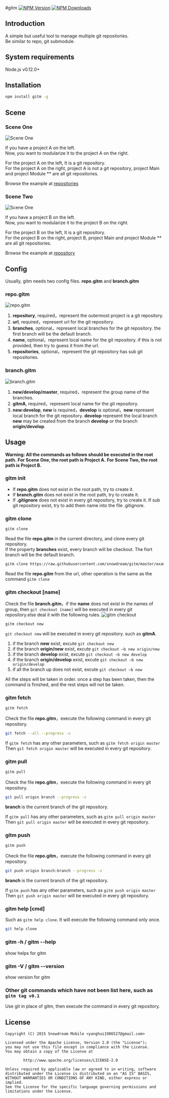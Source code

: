 #gitm
  [![NPM Version][npm-image]][npm-url]
  [![NPM Downloads][downloads-image]][downloads-url]

## Introduction
A simple but useful tool to manage multiple git repositories.     
Be similar to repo, git submodule.

## System requirements
Node.js v0.12.0+

## Installation
```bash
npm install gitm -g
```

## Scene
### Scene One
![Scene One](docs/img/workflow0.png)

If you have a project A on the left.          
Now, you want to modularize it to the project A on the right.

For the project A on the left, It is a git repository.        
For the project A on the right, project A is not a git repository, project Main and project Module ** are all git repositories.

Browse the example at [repositories](examples/repositories)

### Scene Two
![Scene One](docs/img/workflow1.png)

If you have a project B on the left.          
Now, you want to modularize it to the project B on the right.

For the project B on the left, It is a git repository.         
For the project B on the right, project B, project Main and project Module ** are all git repositories.

Browse the example at [repository](examples/repository)

## Config  
Usually, gitm needs two config files. **repo.gitm** and  **branch.gitm**   

### **repo.gitm** 
![repo.gitm](docs/img/repo.png)

1. **repository**, required，represent the outermost project is a git repository.
1. **url**, required，represent url for the git repository.
1. **branches**, optional，represent local branches for the git repository. the first branch will be the default branch.
1. **name**, optional，represent local name for the git repository. if this is not provided, then try to guess it from the url.
1. **repositories**, optional，represent the git repository has sub git repositories.

### **branch.gitm** 
![branch.gitm](docs/img/branch.png)

1. **new/develop/master**, required，represent the group name of the branches.
1. **gitmA**, required，represent local name for the git repository.
1. **new:develop**, **new** is required，**develop** is optional，**new** represent local branch for the git repository. **develop** represent the local branch **new** may be created from the branch **develop** or the branch **origin/develop**.

## Usage
**Warning: All the commands as follows should be executed in the root path.**
**For Scene One, the root path is Project A.**
**For Scene Two, the root path is Project B.**

### gitm init   
* If **repo.gitm** does not exist in the root path, try to create it.
* If **branch.gitm** does not exist in the root path, try to create it.
* If **.gitignore** does not exist in every git repository, try to create it. If sub git repository exist, try to add them name into the file .gitignore.

### gitm clone
```bash
gitm clone
```
Read the file **repo.gitm** in the current directory, and clone every git repository.     
If the property **branches** exist, every branch will be checkout. The fisrt branch will be the default branch.

```bash
gitm clone https://raw.githubusercontent.com/snowdream/gitm/master/examples/repository/repo.gitm
```
Read the file **repo.gitm** from the url, other operation is the same as the command `gitm clone`

### gitm checkout [name]

Check the file  **branch.gitm**，if the **name** does not exist in the names of group, then `git checkout [name]` will be executed in every git repository.else deal it with the following rules.
![gitm checkout](docs/img/checkout.png)
```bash
gitm checkout new
```

`git checkout new` will be executed in every git repository. such as **gitmA**.

1. if the branch **new** exist, excute `git checkout new`
1. if the branch **origin/new** exist, excute `git checkout –b new origin/new`
1. if the branch **develop** exist, excute `git checkout –b new develop`
1. if the branch **origin/develop** exist, excute `git checkout –b new origin/develop`
1. if all the branch up does not exist, excute `git checkout –b new`

All the steps will be taken in order. once a step has been taken, then the command is finished, and the rest steps will not be taken.

### gitm fetch
```bash
gitm fetch
```
Check the file  **repo.gitm**，execute the following command in every git repository.   
```bash
git fetch --all --progress -v
```

If `gitm fetch` has any other parameters, such as `gitm fetch origin master`
Then `git fetch origin master` will be executed in every git repository.

### gitm pull
```bash
gitm pull
```
Check the file  **repo.gitm**，execute the following command in every git repository.   
```bash
git pull origin branch --progress -v
```
**branch** is the current branch of the git repository.

If `gitm pull` has any other parameters, such as `gitm pull origin master`
Then `git pull origin master` will be executed in every git repository.

### gitm push
```bash
gitm push
```
Check the file  **repo.gitm**，execute the following command in every git repository.   
```bash
git push origin branch:branch --progress -v
```
**branch** is the current branch of the git repository.

If `gitm push` has any other parameters, such as `gitm push origin master`
Then `git push origin master` will be executed in every git repository.


### gitm help [cmd]
Such as `gitm help clone`. It will execute the following command only once.
```bash
git help clone
```

### gitm -h  / gitm --help 
show helps for gitm

### gitm -V  / gitm --version 
show version for gitm

###  Other git commands which have not been list here, such as `gitm tag v0.1`
Use git in place of gitm, then execute the command in every git repository. 


## License
```
Copyright (C) 2015 Snowdream Mobile <yanghui1986527@gmail.com>

Licensed under the Apache License, Version 2.0 (the "License");
you may not use this file except in compliance with the License.
You may obtain a copy of the License at

        http://www.apache.org/licenses/LICENSE-2.0

Unless required by applicable law or agreed to in writing, software
distributed under the License is distributed on an "AS IS" BASIS,
WITHOUT WARRANTIES OR CONDITIONS OF ANY KIND, either express or implied.
See the License for the specific language governing permissions and
limitations under the License.
```

[npm-image]: https://img.shields.io/npm/v/gitm.svg
[npm-url]: https://npmjs.org/package/gitm
[downloads-image]: https://img.shields.io/npm/dm/gitm.svg
[downloads-url]: https://npmjs.org/package/gitm